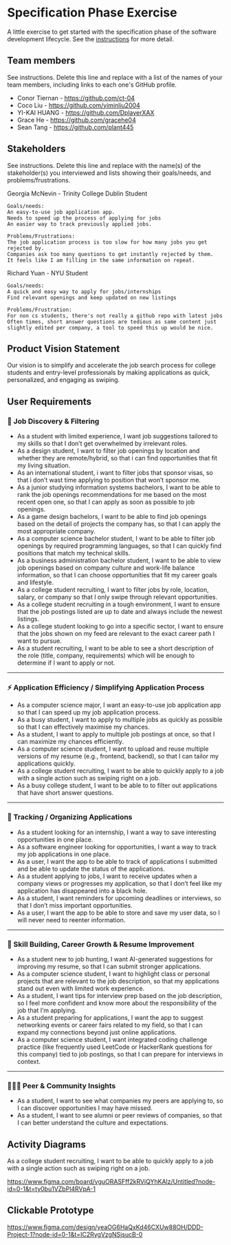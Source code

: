 # Specification Phase Exercise

A little exercise to get started with the specification phase of the software development lifecycle. See the [instructions](instructions.md) for more detail.

## Team members

See instructions. Delete this line and replace with a list of the names of your team members, including links to each one's GitHub profile.

- Conor Tiernan - https://github.com/ct-04
- Coco Liu - https://github.com/yiminliu2004
- YI-KAI HUANG - https://github.com/DplayerXAX
- Grace He - https://github.com/gracehe04
- Sean Tang - https://github.com/plant445
  
## Stakeholders

See instructions. Delete this line and replace with the name(s) of the stakeholder(s) you interviewed and lists showing their goals/needs, and problems/frustrations.

Georgia McNevin - Trinity College Dublin Student

    Goals/needs:
    An easy-to-use job application app.
    Needs to speed up the process of applying for jobs
    An easier way to track previously applied jobs.

    Problems/Frustrations:
    The job application process is too slow for how many jobs you get rejected by.
    Companies ask too many questions to get instantly rejected by them.
    It feels like I am filling in the same information on repeat.

Richard Yuan - NYU Student

    Goals/needs:
    A quick and easy way to apply for jobs/internships
    Find relevant openings and keep updated on new listings

    Problems/Frustration:
    For non cs students, there's not really a github repo with latest jobs
    Often times, short answer questions are tedious as same content just slightly edited per company, a tool to speed this up would be nice.


## Product Vision Statement

Our vision is to simplify and accelerate the job search process for college students and entry-level professionals by making applications as quick, personalized, and engaging as swiping.

## User Requirements

### 🔎 Job Discovery & Filtering
- As a student with limited experience, I want job suggestions tailored to my skills so that I don’t get overwhelmed by irrelevant roles.  
- As a design student, I want to filter job openings by location and whether they are remote/hybrid, so that i can find opportunities that fit my living situation.  
- As an international student, i want to filter jobs that sponsor visas, so that i don’t wast time applying to position that won’t sponsor me.  
- As a junior studying information systems bachelors, I want to be able to rank the job openings recommendations for me based on the most recent open one, so that I can apply as soon as possible to job openings.  
- As a game design bachelors, I want to be able to find job openings based on the detail of projects the company has, so that I can apply the most appropriate company.  
- As a computer science bachelor student, I want to be able to filter job openings by required programming languages, so that I can quickly find positions that match my technical skills.  
- As a business administration bachelor student, I want to be able to view job openings based on company culture and work-life balance information, so that I can choose opportunities that fit my career goals and lifestyle.  
- As a college student recruiting, I want to filter jobs by role, location, salary, or company so that I only swipe through relevant opportunities.  
- As a college student recruiting in a tough environment, I want to ensure that the job postings listed are up to date and always include the newest listings.  
- As a college student looking to go into a specific sector, I want to ensure that the jobs shown on my feed are relevant to the exact career path I want to pursue.  
- As a student recruiting, I want to be able to see a short description of the role (title, company, requirements) which will be enough to determine if I want to apply or not.  

---

### ⚡ Application Efficiency / Simplifying Application Process
- As a computer science major, I want an easy-to-use job application app so that I can speed up my job application process.  
- As a busy student, I want to apply to multiple jobs as quickly as possible so that I can effectively maximise my chances.  
- As a student, I want to apply to multiple job postings at once, so that I can maximize my chances efficiently.  
- As a computer science student, I want to upload and reuse multiple versions of my resume (e.g., frontend, backend), so that I can tailor my applications quickly.  
- As a college student recruiting, I want to be able to quickly apply to a job with a single action such as swiping right on a job.  
- As a busy college student, I want to be able to to filter out applications that have short answer questions.  

---

### 📂 Tracking / Organizing Applications
- As a student looking for an internship, I want a way to save interesting opportunities in one place.  
- As a software engineer looking for opportunities, I want a way to track my job applications in one place.  
- As a user, I want the app to be able to track of applications I submitted and be able to update the status of the applications.  
- As a student applying to jobs, I want to receive updates when a company views or progresses my application, so that I don’t feel like my application has disappeared into a black hole.  
- As a student, I want reminders for upcoming deadlines or interviews, so that I don’t miss important opportunities.  
- As a user, I want the app to be able to store and save my user data, so I will never need to reenter information.  

---

### 🎯 Skill Building, Career Growth & Resume Improvement
- As a student new to job hunting, I want AI-generated suggestions for improving my resume, so that I can submit stronger applications.  
- As a computer science student, I want to highlight class or personal projects that are relevant to the job description, so that my applications stand out even with limited work experience.  
- As a student, I want tips for interview prep based on the job description, so I feel more confident and know more about the responsibility of the job that I’m applying.  
- As a student preparing for applications, I want the app to suggest networking events or career fairs related to my field, so that I can expand my connections beyond just online applications.  
- As a computer science student, I want integrated coding challenge practice (like frequently used LeetCode or HackerRank questions for this company) tied to job postings, so that I can prepare for interviews in context.  

---

### 🧑‍🤝‍🧑 Peer & Community Insights
- As a student, I want to see what companies my peers are applying to, so I can discover opportunities I may have missed.  
- As a student, I want to see alumni or peer reviews of companies, so that I can better understand the culture and expectations.  


## Activity Diagrams

As a college student recruiting, I want to be able to quickly apply to a job with a single action such as swiping right on a job.

https://www.figma.com/board/vguORASFff2kRViQYhKAlz/Untitled?node-id=0-1&t=ty0bu1VZbPl4RVpA-1

## Clickable Prototype

https://www.figma.com/design/yeaOG6HaQxKd46CXUw88OH/DDD-Project-1?node-id=0-1&t=IC2RygVzgNSjsucB-0
